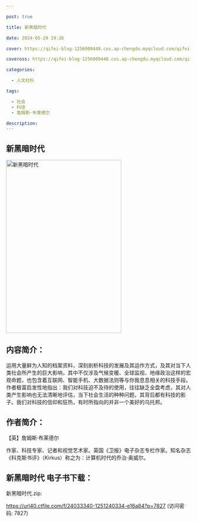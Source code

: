 ```yaml
---

post: true

title: 新黑暗时代

date: 2024-05-29 19:26

cover: https://qifei-blog-1256009448.cos.ap-chengdu.myqcloud.com/qifei-blog/650dba18c458853aef8ec5c9.jpg

coveross: https://qifei-blog-1256009448.cos.ap-chengdu.myqcloud.com/qifei-blog/650dba18c458853aef8ec5c9.jpg

categories:

  - 人文社科

tags:

  - 社会
  - 科技
  - 詹姆斯·布莱德尔

description:
---
```


## 新黑暗时代
<img alt="新黑暗时代 " class="aligncenter loaded" data-was-processed="true" decoding="async" fetchpriority="high" height="471" src="https://qifei-blog-1256009448.cos.ap-chengdu.myqcloud.com/qifei-blog/650dba18c458853aef8ec5c9.jpg " style="cursor: zoom-in;" width="314"/>

## 内容简介：

运用大量鲜为人知的档案资料，深刻剖析科技的发展及其运作方式，及其对当下人类社会所产生的巨大影响，其中不仅涉及气候变暖、全球监视、地缘政治这样的宏观命题，也包含着互联网、智能手机、大数据法则等与你我息息相关的科技手段。作者极富启发性地指出：我们对科技迫不及待的使用，往往缺乏全盘考虑，其对人类产生影响也无法清晰地评估，当下社会生活的种种问题，其背后都有科技的影子。我们对科技的信仰和狂热，有时所指向的并非一个美好的乌托邦。

## 作者简介：

【英】詹姆斯·布莱德尔

作家、科技专家、记者和视觉艺术家。英国《卫报》电子杂志专栏作家。知名杂志《科克斯书评》（Kirkus）称之为：计算机时代的乔治·奥威尔。

## 新黑暗时代 电子书下载：

新黑暗时代.zip: 

https://url40.ctfile.com/f/24033340-1251240334-e16a84?p=7827 (访问密码: 7827)

